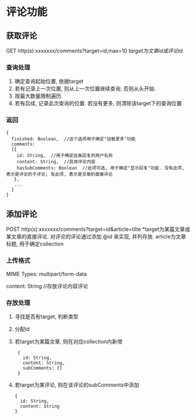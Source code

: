 # 评论功能

## 获取评论

GET http(s):xxxxxxx/comments?target=id;max=10
*target为文章id或评论id*

### 查询处理

1. 确定查询起始位置, 依据target
2. 若有记录上一次位置, 则从上一次位置继续查询, 否则从头开始.
3. 按最大数量限制遍历.
4. 若有后续, 记录此次查询的位置. 若没有更多, 则清除该target下的查询位置

### 返回

    {
      finished: Boolean,  //这个选项用于确定"加载更多"功能
      comments:
      [{
        id: String,  //用于确定这条回复的用户名称
        content: String,  //具体评论内容
        hasSubComments: Boolean  //此项可选, 用于确定"显示回复"功能. 没有此项, 表示是评论的子评论; 有此项, 表示是文章的直接评论
       },
       ...
      ]
    }

## 添加评论

POST http(s):xxxxxxx/comments?target=id&article=tilte *target为某篇文章或某文章的直接评论. 对评论的评论通过添加 @id 来实现, 并列存放. article为文章标题, 用于确定collection

### 上传格式

MIME Types: multipart/form-data

content: String  //存放评论内容评论

### 存放处理

1. 寻找是否有target, 判断类型
2. 分配id
3. 若target为某篇文章, 则在对应collection内新增

        {
          id: String,
          content: String,
          subComments: []
        }

4. 若target为某评论, 则在该评论的subComments中添加

       {
         id: String,
         content: String
       }
